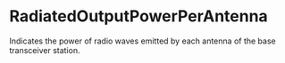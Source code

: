 RadiatedOutputPowerPerAntenna
=============================

Indicates the power of radio waves emitted by each antenna of the base transceiver station.
